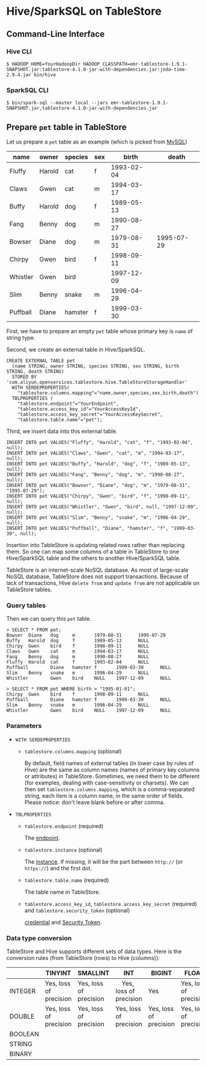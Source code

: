 # Hive/SparkSQL on TableStore

## Command-Line Interface

### Hive CLI

```
$ HADOOP_HOME=YourHadoopDir HADOOP_CLASSPATH=emr-tablestore-1.9.1-SNAPSHOT.jar:tablestore-4.1.0-jar-with-dependencies.jar:joda-time-2.9.4.jar bin/hive
```

### SparkSQL CLI

```
$ bin/spark-sql --master local --jars emr-tablestore-1.9.1-SNAPSHOT.jar,tablestore-4.1.0-jar-with-dependencies.jar
```


## Prepare `pet` table in TableStore

Let us prepare a `pet` table as an example (which is picked from [MySQL](http://dev.mysql.com/doc/refman/5.7/en/selecting-all.html))

| name     | owner  | species | sex  | birth      | death      |
|----------|--------|---------|------|------------|------------|
| Fluffy   | Harold | cat     | f    | 1993-02-04 |        |
| Claws    | Gwen   | cat     | m    | 1994-03-17 |        |
| Buffy    | Harold | dog     | f    | 1989-05-13 |        |
| Fang     | Benny  | dog     | m    | 1990-08-27 |        |
| Bowser   | Diane  | dog     | m    | 1979-08-31 | 1995-07-29 |
| Chirpy   | Gwen   | bird    | f    | 1998-09-11 |        |
| Whistler | Gwen   | bird    |  | 1997-12-09 |        |
| Slim     | Benny  | snake   | m    | 1996-04-29 |        |
| Puffball | Diane  | hamster | f    | 1999-03-30 |        |

First,  we have to prepare an empty `pet` table whose primary key is `name` of string type.

Second, we create an external table in Hive/SparkSQL.

```
CREATE EXTERNAL TABLE pet
  (name STRING, owner STRING, species STRING, sex STRING, birth STRING, death STRING)
  STORED BY 'com.aliyun.openservices.tablestore.hive.TableStoreStorageHandler'
  WITH SERDEPROPERTIES(
    "tablestore.columns.mapping"="name,owner,species,sex,birth,death")
  TBLPROPERTIES (
    "tablestore.endpoint"="YourEndpoint",
    "tablestore.access_key_id"="YourAccessKeyId",
    "tablestore.access_key_secret"="YourAccessKeySecret",
    "tablestore.table.name"="pet");
```

Third, we insert data into this external table.

```
INSERT INTO pet VALUES("Fluffy", "Harold", "cat", "f", "1993-02-04", null);
INSERT INTO pet VALUES("Claws", "Gwen", "cat", "m", "1994-03-17", null);
INSERT INTO pet VALUES("Buffy", "Harold", "dog", "f", "1989-05-13", null);
INSERT INTO pet VALUES("Fang", "Benny", "dog", "m", "1990-08-27", null);
INSERT INTO pet VALUES("Bowser", "Diane", "dog", "m", "1979-08-31", "1995-07-29");
INSERT INTO pet VALUES("Chirpy", "Gwen", "bird", "f", "1998-09-11", null);
INSERT INTO pet VALUES("Whistler", "Gwen", "bird", null, "1997-12-09", null);
INSERT INTO pet VALUES("Slim", "Benny", "snake", "m", "1996-04-29", null);
INSERT INTO pet VALUES("Puffball", "Diane", "hamster", "f", "1999-03-30", null);
```

Insertion into TableStore is updating related rows rather than replacing them.
So one can map some columns of a table in TableStore to one Hive/SparkSQL table and the others to another Hive/SparkSQL table.

TableStore is an internet-scale NoSQL database.
As most of large-scale NoSQL database, TableStore does not support transactions.
Because of lack of transactions, Hive `delete from` and `update from` are not applicable on TableStore tables.

### Query tables

Then we can query this `pet` table.

```
> SELECT * FROM pet;
Bowser  Diane   dog     m       1979-08-31      1995-07-29
Buffy   Harold  dog     f       1989-05-13      NULL
Chirpy  Gwen    bird    f       1998-09-11      NULL
Claws   Gwen    cat     m       1994-03-17      NULL
Fang    Benny   dog     m       1990-08-27      NULL
Fluffy  Harold  cat     f       1993-02-04      NULL
Puffball        Diane   hamster f       1999-03-30      NULL
Slim    Benny   snake   m       1996-04-29      NULL
Whistler        Gwen    bird    NULL    1997-12-09      NULL

> SELECT * FROM pet WHERE birth > "1995-01-01";
Chirpy  Gwen    bird    f       1998-09-11      NULL
Puffball        Diane   hamster f       1999-03-30      NULL
Slim    Benny   snake   m       1996-04-29      NULL
Whistler        Gwen    bird    NULL    1997-12-09      NULL
```

### Parameters

* `WITH SERDEPROPERTIES`
  + `tablestore.columns.mapping` (optional)

    By default, field names of external tables (in lower case by rules of Hive) are the same as column names (names of primary key columns or attributes) in TableStore.
    Sometimes, we need them to be different (for examples, dealing with case-sensitivity or charsets).
    We can then set `tablestore.columns.mapping`, which is a comma-separated string, each item is a column name, in the same order of fields.
    Please notice: don't leave blank before or after comma.

* `TBLPROPERTIES`
  + `tablestore.endpoint` (required)

    The [endpoint](https://help.aliyun.com/document_detail/27285.html?spm=5176.doc27281.6.109.8I57sZ).

  + `tablestore.instance` (optional)

    The [instance](https://help.aliyun.com/document_detail/27285.html?spm=5176.doc27281.6.109.p3M4Qa).
    If missing, it will be the part between `http://` (or `https://`) and the first dot.

  + `tablestore.table.name` (required)

    The table name in TableStore.

  + `tablestore.access_key_id`, `tablestore.access_key_secret` (required) and `tablestore.security_token` (optional)

    [credential](https://help.aliyun.com/document_detail/27296.html?spm=5176.doc27360.6.136.3FDlzl) and [Security Token](https://help.aliyun.com/document_detail/27360.html?spm=5176.doc27296.6.236.4AFNPp).

### Data type conversion

TableStore and Hive supports different sets of data types.
Here is the conversion rules (from TableStore (rows) to Hive (columns)):

| | TINYINT | SMALLINT | INT | BIGINT | FLOAT | DOUBLE | BOOLEAN | STRING | BINARY |
| ---- | ---- | ---- | ---- | ---- | ---- | ---- | ---- | ---- | ---- |
| INTEGER | Yes, loss of precision | Yes, loss of precision |　Yes, loss of precision | Yes | Yes, loss of precision | Yes, loss of precision | | | |
| DOUBLE | Yes, loss of precision | Yes, loss of precision | Yes, loss of precision | Yes, loss of precision | Yes, loss of precision | Yes | | | |
| BOOLEAN | | | | | | | Yes | | |
| STRING | | | | | | | | Yes | |
| BINARY | | | | | | | | | Yes |